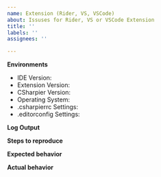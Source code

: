 ```yaml
---
name: Extension (Rider, VS, VSCode)
about: Issuses for Rider, VS or VSCode Extension
title: ''
labels: ''
assignees: ''

---
```


<!--

BEFORE SUBMITTING AN ISSUE:

See [Editor Troubleshooting](https://csharpier.com/docs/EditorsTroubleshooting) for how to view logs and troubleshoot some issues with csharpier not installing/running.

Note that the extension is versioned separately from CSharpier. It is designed to work with any version of CSharpier.

-->

**Environments**
- IDE Version:
- Extension Version:
- CSharpier Version:
- Operating System:
- .csharpierrc Settings:
- .editorconfig Settings:

**Log Output**

**Steps to reproduce**

**Expected behavior**

**Actual behavior**
